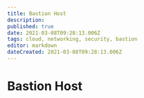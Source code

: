 ```yaml
---
title: Bastion Host
description: 
published: true
date: 2021-03-08T09:28:13.006Z
tags: cloud, networking, security, bastion
editor: markdown
dateCreated: 2021-03-08T09:28:13.006Z
---
```


# Bastion Host
